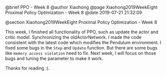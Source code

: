@brief PPO - Week 8
@author Xiaohong
@page Xiaohong2019WeekEight Proximal Policy Optimization - Week 8
@date 2019-07-21 21:32:09

@section Xiaohong2019WeekEight Proximal Policy Optimization - Week 8


This week, I finished all functionality of PPO, such as update the actor and critic model. 
Synchronizing the oldActorNetwork. I made the code consistent with the latest code which 
modifies the Pendulum environment. I fixed some bugs in the `Step` and `Update` function.
But there are some bugs like `memory access violation` need to fix. Next week, I will focus
on those bugs and tuning the parameter to make it work.  


Thanks for reading :). 

 
